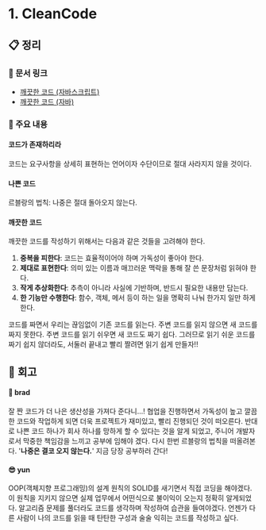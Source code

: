 # 1. CleanCode

## :clipboard: 정리

### :link: 문서 링크

- [깨끗한 코드 (자바스크립트)](./brad_javascript.md)
- [깨끗한 코드 (자바)](./heewhy_java.md)

### :pushpin: 주요 내용

#### 코드가 존재하리라

코드는 요구사항을 상세히 표현하는 언어이자 수단이므로 절대 사라지지 않을 것이다.

#### 나쁜 코드

르블랑의 법칙: 나중은 절대 돌아오지 않는다.

#### 깨끗한 코드

깨끗한 코드를 작성하기 위해서는 다음과 같은 것들을 고려해야 한다.

1. **중복을 피한다**: 코드는 효율적이어야 하며 가독성이 좋아야 한다.
2. **제대로 표현한다**: 의미 있는 이름과 매끄러운 맥락을 통해 잘 쓴 문장처럼 읽혀야 한다.
3. **작게 추상화한다**: 추측이 아니라 사실에 기반하며, 반드시 필요한 내용만 담는다.
4. **한 기능만 수행한다**: 함수, 객체, 메서 등이 하는 일을 명확히 나눠 한가지 일만 하게 한다.

코드를 짜면서 우리는 끊임없이 기존 코드를 읽는다. 주변 코드를 읽지 않으면 새 코드를 짜지 못한다. 주변 코드를 읽기 쉬우면 새 코드도 짜기 쉽다. 그러므로 읽기 쉬운 코드를 짜기 쉽지 않더라도, 서둘러 끝내고 빨리 짤려면 읽기 쉽게 만들자!!

## :pray: 회고

#### :bread: brad

잘 짠 코드가 더 나은 생산성을 가져다 준다니...!
협업을 진행하면서 가독성이 높고 깔끔한 코드와 작업하게 되면 더욱 프로젝트가 재미있고, 빨리 진행되던 것이 떠오른다. 반대로 나쁜 코드 하나가 회사 하나를 망하게 할 수 있다는 것을 알게 되었고, 주니어 개발자로서 막중한 책임감을 느끼고 공부에 임해야 겠다. 다시 한번 르블랑의 법칙을 떠올려본다. '**나중은 결코 오지 않는다.**' 지금 당장 공부하러 간다!

#### :sunglasses: yun

OOP(객체지향 프로그래밍)의 설계 원칙의 SOLID를 새기면서 직접 코딩을 해야겠다. 이 원칙을 지키지 않으면 실제 업무에서 어떤식으로 불이익이 오는지 정확히 알게되었다. 알고리즘 문제를 풀더라도 코드를 생각하며 작성하여 습관을 들여야겠다.
언젠가 다른 사람이 나의 코드를 읽을 때 탄탄한 구성과 술술 익히는 코드를 작성하고 싶다.